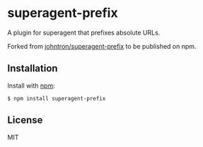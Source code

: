 # superagent-prefix

  A plugin for superagent that prefixes absolute URLs.
  
  Forked from [johntron/superagent-prefix](https://github.com/johntron/superagent-prefix) to be published on npm.

## Installation

  Install with [npm](http://npmjs.org):

    $ npm install superagent-prefix

## License

  MIT
